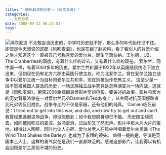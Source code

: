 ```yaml
---
title: " 随风翻滚的历史——《风吹麦浪》"
categories:
  - 发现分享
date: 2008-04-12 06:37:51
tags:
---
```


![风吹麦浪](../../../images/2008/04/sss1.jpg) 不太敢妄谈历史的，中学时历史就不好，那么多的年代始终记不住。即使是今天想说的这部《风吹麦浪》，也是在翻了翻资料，看了看别人的背景介绍之后才知道这个一直被自己号称喜爱的爱尔兰，诞生了萧伯纳、王尔德，U2，The Cranberries的国度，有着什么样的过去，又有着什么样的现在。 爱尔兰，同中国一样，有着5000多年的历史。爱尔兰共和国于1922年从英国殖民统治下独立出来，但到现在仍有北方六郡由英国行使主权，称为北爱尔兰。曾在爱尔兰独立战争中以爱尔兰统一为目标的爱尔兰共和军，现在则被当作恐怖主义。 这至少是一段不愿被英国人提及的历史，一场民族独立战争究竟是怎样演变为一场内战，这就是《风吹麦浪》，荣获2006金棕榈最佳影片奖的电影，要讲述的故事。影片将宏大的历史背景浓缩在一对爱尔兰兄弟Damien和Teddy身上，从共同对抗英国侵略者到兄弟俩反目成仇。战争夺走的不仅是家园，还有他们的纯真。 Damien临死前说：I tried not to get into this war, and did, and now try to get out and can’t.我曾经想逃避这场战争，却没能做到；如今我想脱身却已不能。 历史随尘埃而去，如同被风吹过的麦浪，汹涌澎湃，过后却又了然无声。影片中那大片大片的麦地，绿得让人陶醉，同时也让人心碎。爱尔兰老人在风中吟唱着爱尔兰民谣《The Wind That Shakes the Barley》也成为了永恒的镜头。 值得一提的是，导演是英国本土人士，这样的勇气实在是我们一直都缺乏的。感谢这部影片，让我得以有机会回顾爱尔兰那段不堪的历史。